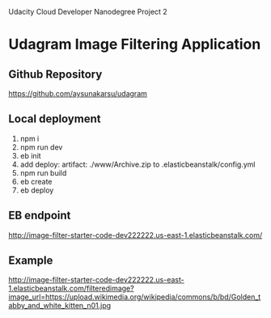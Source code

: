 Udacity Cloud Developer Nanodegree Project 2 

# Udagram Image Filtering Application 

## Github Repository
https://github.com/aysunakarsu/udagram

## Local deployment
1. npm i
2. npm run dev
3. eb init 
4. add deploy: artifact: ./www/Archive.zip to .elasticbeanstalk/config.yml
5. npm run build
6. eb create 
7. eb deploy

## EB endpoint
http://image-filter-starter-code-dev222222.us-east-1.elasticbeanstalk.com/ 

## Example
http://image-filter-starter-code-dev222222.us-east-1.elasticbeanstalk.com/filteredimage?image_url=https://upload.wikimedia.org/wikipedia/commons/b/bd/Golden_tabby_and_white_kitten_n01.jpg
